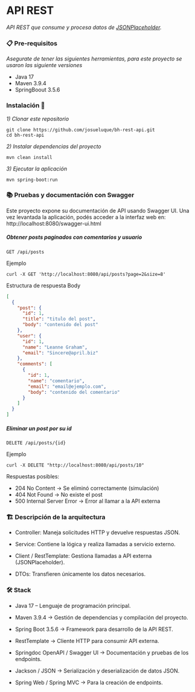 
# API REST

_API REST que consume y procesa datos de [JSONPlaceholder](https://jsonplaceholder.typicode.com)._

### 📋 Pre-requisitos 

_Asegurate de tener las siguientes herramientas, para este proyecto se usaron las siguiente versiones_

- Java 17 
- Maven 3.9.4
- SpringBoout 3.5.6


### Instalación 🔧

_1) Clonar este repositorio_
```
git clone https://github.com/josueluque/bh-rest-api.git
cd bh-rest-api
```
_2) Instalar dependencias del proyecto_
```
mvn clean install
```
_3) Ejecutar la aplicación_
```
mvn spring-boot:run
```

### 📚 Pruebas y documentación con Swagger 

Este proyecto expone su documentación de API usando Swagger UI.
Una vez levantada la aplicación, podés acceder a la interfaz web en: http://localhost:8080/swagger-ui.html


##### Obtener posts paginados con comentarios y usuario
```http
GET /api/posts
```

Ejemplo
```
curl -X GET 'http://localhost:8080/api/posts?page=2&size=8'
```
Estructura de respuesta Body
```json
[
  {
    "post": {
      "id": 1,
      "title": "titulo del post",
      "body": "contenido del post"
    },
    "user": {
      "id": 1,
      "name": "Leanne Graham",
      "email": "Sincere@april.biz"
    },
    "comments": [
      {
        "id": 1,
        "name": "comentario",
        "email": "email@ejemplo.com",
        "body": "contenido del comentario"
      }
    ]
  }
]
```

##### Eliminar un post por su id

```http
DELETE /api/posts/{id}
```
Ejemplo
```
curl -X DELETE "http://localhost:8080/api/posts/10"
```
Respuestas posibles:
- 204 No Content → Se eliminó correctamente (simulación)
- 404 Not Found → No existe el post
- 500 Internal Server Error → Error al llamar a la API externa


### 🏗️ Descripción de la arquitectura 
- Controller: Maneja solicitudes HTTP y devuelve respuestas JSON.

- Service: Contiene la lógica y realiza llamadas a servicio externo.

- Client / RestTemplate: Gestiona llamadas a API externa (JSONPlaceholder).

- DTOs: Transfieren únicamente los datos necesarios.

### 🛠️ Stack
- Java 17 – Lenguaje de programación principal.

- Maven 3.9.4 → Gestión de dependencias y compilación del proyecto.

- Spring Boot 3.5.6 → Framework para desarrollo de la API REST.

- RestTemplate → Cliente HTTP para consumir API externa.

- Springdoc OpenAPI / Swagger UI  → Documentación y pruebas de los endpoints.

- Jackson / JSON → Serialización y deserialización de datos JSON.

- Spring Web / Spring MVC  → Para la creación de endpoints.